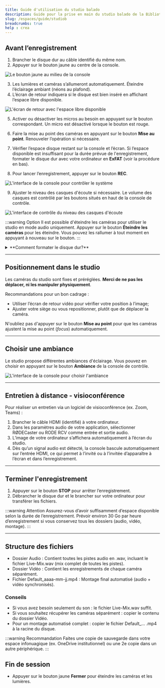 ```yaml
---
title: Guide d'utilisation du studio balado
description: Guide pour la prise en main du studio balado de la Bibliothèque des lettres et sciences humaines.
slug: /espaces/guide/studiob
breadcrumbs: true
help : crea
---
```


## Avant l’enregistrement
1. Brancher le disque dur au câble identifié du même nom.
2. Appuyer sur le bouton jaune au centre de la console.

![Le bouton jaune au milieu de la console](/img/docs/studio-interface-control-1.webp)

3. Les lumières et caméras s’allumeront automatiquement. Éteindre l’éclairage ambiant (néons au plafond). 
4. L’écran de retour indiquera si le disque est bien inséré en affichant l’espace libre disponible.

![L'écran de retour avec l'espace libre disponible](/img/docs/studio-interface-control-3.webp)

5.  Activer ou désactiver les micros au besoin en appuyant sur le bouton correspondant. Un micro est désactivé lorsque le bouton est rouge.

6. Faire la mise au point des caméras en appuyant sur le bouton **Mise au point**. Renouveler l’opération si nécessaire.
7. Vérifier l’espace disque restant sur la console et l’écran. Si l’espace disponible est insuffisant pour la durée prévue de l'enregistrement, formater le disque dur avec votre ordinateur en **ExFAT** (voir la procédure en bas). 
8. Pour lancer l’enregistrement, appuyer sur le bouton **REC**.

![L'interface de la console pour contrôler le système](/img/docs/studio-interface-control-2.webp)

9. Ajuster le niveau des casques d'écoute si nécessaire. Le volume des casques est contrôlé par les boutons situés en haut de la console de contrôle.

![L'interface de contrôle du niveau des casques d'écoute](/img/docs/studio-interface-control-4.webp)

:::warning Option
Il est possible d'éteindre les caméras pour utiliser le studio en mode audio uniquement. 
Appuyer sur le bouton **Éteindre les caméras** pour les éteindre. 
Vous pouvez les rallumer à tout moment en appuyant à nouveau sur le bouton.
:::

<details>
  <summary>**Comment formater le disque dur?**</summary>
  
Pour Windows :
1. Brancher le disque dur à votre ordinateur.
2. Localiser le disque dur dans l'explorateur de fichier.
3. Effectuer un clic droit dessus puis sélectionner **Formater**.
4. Dans **Système de fichiers**, choisir **ExFAT**.
5. Rebrancher le disque dur.

Pour macOS :
1. Brancher le disque dur à votre ordinateur.
2. Ouvrir l'application **Utilitaire de disque**.
3. Sélectionner le disque dur dans la liste à gauche.
4. Cliquer sur **Effacer** en haut de la fenêtre.
5. Dans **Système de fichiers**, choisir **ExFAT**.
6. Rebrancher le disque dur.

</details>

---

## Positionnement dans le studio

Les caméras du studio sont fixes et préréglées. **Merci de ne pas les déplacer, ni les manipuler physiquement**.

Recommandations pour un bon cadrage : 
- Utiliser l’écran de retour vidéo pour vérifier votre position à l’image;
- Ajuster votre siège ou vous repositionner, plutôt que de déplacer la caméra.

N'oubliez pas d'appuyer sur le bouton **Mise au point** pour que les caméras ajustent la mise au point (_focus_) automatiquement.

---

## Choisir une ambiance

Le studio propose différentes ambiances d'éclairage. Vous pouvez en choisir en appuyant sur le bouton **Ambiance** de la console de contrôle.

![L'interface de la console pour choisir l'ambiance](/img/docs/studio-interface-control-5.webp)

---

## Entretien à distance - visioconférence
Pour réaliser un entretien via un logiciel de visioconférence (ex. Zoom, Teams) :
1. Brancher le câble HDMI (identifié) à votre ordinateur.
2. Dans les paramètres audio de votre application, sélectionner RØDECaster ou RODE RCV comme entrée et sortie audio.
3. L’image de votre ordinateur s’affichera automatiquement à l’écran du studio.
4. Dès qu’un signal audio est détecté, la console bascule automatiquement sur l’entrée HDMI, ce qui permet à l’invité ou à l’invitée d’apparaître à l’écran et dans l’enregistrement.

---

## Terminer l'enregistrement
1. Appuyer sur le bouton **STOP** pour arrêter l’enregistrement.
2. Débrancher le disque dur et le brancher sur votre ordinateur pour transférer les fichiers.

:::warning Attention 
Assurez-vous d’avoir suffisamment d’espace disponible selon la durée de l’enregistrement. Prévoir environ 30 Go par heure d’enregistrement si vous conservez tous les dossiers (audio, vidéo, montage). :::

---

## Structure des fichiers
- Dossier Audio : Contient toutes les pistes audio en .wav, incluant le fichier Live-Mix.wav (mix complet de toutes les pistes).
- Dossier Vidéo : Contient les enregistrements de chaque caméra séparément.
- Fichier Default_aaaa-mm-jj.mp4 : Montage final automatisé (audio + vidéo synchronisés).

### Conseils
- Si vous avez besoin seulement du son : le fichier Live-Mix.wav suffit.
- Si vous souhaitez récupérer les caméras séparément : copier le contenu du dossier Vidéo.
- Pour un montage automatisé complet : copier le fichier Default_... .mp4 à la racine du disque.

:::warning Recommandation
Faites une copie de sauvegarde dans votre espace infonuagique (ex. OneDrive institutionnel) ou une 2e copie dans un autre périphérique.
:::

## Fin de session
- Appuyer sur le bouton jaune **Fermer** pour éteindre les caméras et les lumières.
